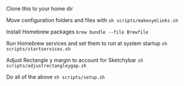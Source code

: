 Clone this to your home dir

Move configuration folders and files with `sh scripts/makesymlinks.sh`

Install Homebrew packages `brew bundle --file Brewfile`

Run Homebrew services and set them to run at system startup `sh scripts/startservices.sh`

Adjust Rectangle y margin to account for Sketchybar `sh scripts/adjustrectangleygap.sh`

Do all of the above `sh scripts/setup.sh`

